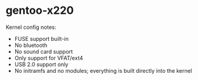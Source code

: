 # gentoo-x220

Kernel config notes:
- FUSE support built-in
- No bluetooth
- No sound card support
- Only support for VFAT/ext4
- USB 2.0 support only
- No initramfs and no modules; everything is built directly into the kernel
